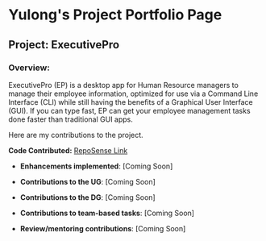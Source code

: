 # Yulong's Project Portfolio Page

## Project: ExecutivePro
### Overview:
ExecutivePro (EP) is a desktop app for Human Resource managers to manage their employee information, optimized for use via a Command Line Interface (CLI) while still having the benefits of a Graphical User Interface (GUI). If you can type fast, EP can get your employee management tasks done faster than traditional GUI apps.

Here are my contributions to the project.

**Code Contributed:**
[RepoSense Link](https://nus-cs2103-ay2223s2.github.io/tp-dashboard/?search=gyulong1&breakdown=true)

* **Enhancements implemented**: [Coming Soon]

* **Contributions to the UG**: [Coming Soon]

* **Contributions to the DG**: [Coming Soon]

* **Contributions to team-based tasks**: [Coming Soon]

* **Review/mentoring contributions**: [Coming Soon]

